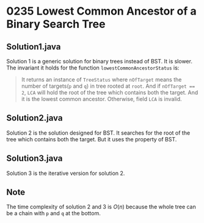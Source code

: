 # 0235 Lowest Common Ancestor of a Binary Search Tree

## Solution1.java

Solution 1 is a generic solution for binary trees instead of BST.  It is slower.  The invariant it holds for the function `lowestCommonAncestorStatus` is:

> It returns an instance of `TreeStatus` where `nOfTarget` means the number of targets(`p` and `q`) in tree rooted at `root`.  And if `nOfTarget == 2`, `LCA` will hold the root of the tree which contains both the target.  And it is the lowest common ancestor.  Otherwise, field `LCA` is invalid.

## Solution2.java

Solution 2 is the solution designed for BST.  It searches for the root of the tree which contains both the target.  But it uses the property of BST.

## Solution3.java

Solution 3 is the iterative version for solution 2.

## Note

The time complexity of solution 2 and 3 is $O(n)$ because the whole tree can be a chain with `p` and `q` at the bottom.
